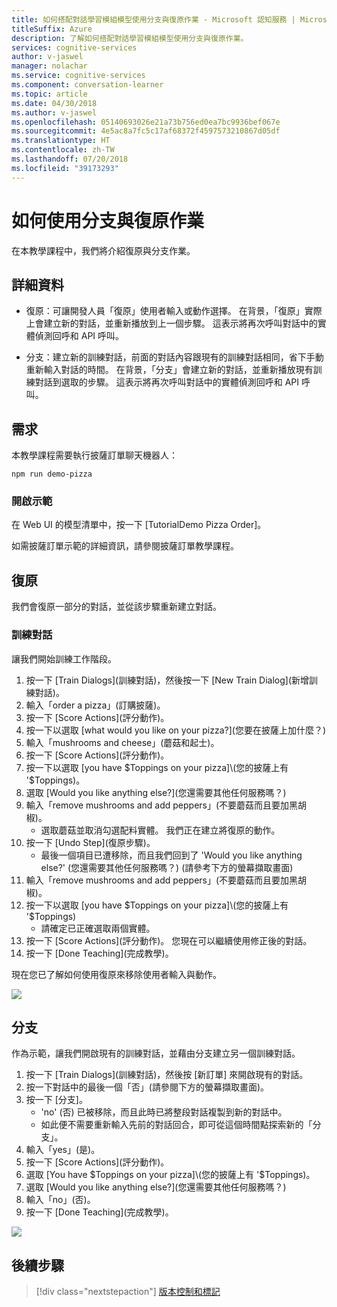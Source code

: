 ```yaml
---
title: 如何搭配對話學習模組模型使用分支與復原作業 - Microsoft 認知服務 | Microsoft Docs
titleSuffix: Azure
description: 了解如何搭配對話學習模組模型使用分支與復原作業。
services: cognitive-services
author: v-jaswel
manager: nolachar
ms.service: cognitive-services
ms.component: conversation-learner
ms.topic: article
ms.date: 04/30/2018
ms.author: v-jaswel
ms.openlocfilehash: 05140693026e21a73b756ed0ea7bc9936bef067e
ms.sourcegitcommit: 4e5ac8a7fc5c17af68372f4597573210867d05df
ms.translationtype: HT
ms.contentlocale: zh-TW
ms.lasthandoff: 07/20/2018
ms.locfileid: "39173293"
---
```

# <a name="how-to-use-branching-and-undo-operations"></a>如何使用分支與復原作業
在本教學課程中，我們將介紹復原與分支作業。


## <a name="details"></a>詳細資料
- 復原：可讓開發人員「復原」使用者輸入或動作選擇。 在背景，「復原」實際上會建立新的對話，並重新播放到上一個步驟。  這表示將再次呼叫對話中的實體偵測回呼和 API 呼叫。

- 分支：建立新的訓練對話，前面的對話內容跟現有的訓練對話相同，省下手動重新輸入對話的時間。 在背景，「分支」會建立新的對話，並重新播放現有訓練對話到選取的步驟。  這表示將再次呼叫對話中的實體偵測回呼和 API 呼叫。


## <a name="requirements"></a>需求
本教學課程需要執行披薩訂單聊天機器人：

    npm run demo-pizza

### <a name="open-the-demo"></a>開啟示範

在 Web UI 的模型清單中，按一下 [TutorialDemo Pizza Order]。 

如需披薩訂單示範的詳細資訊，請參閱披薩訂單教學課程。

## <a name="undo"></a>復原

我們會復原一部分的對話，並從該步驟重新建立對話。

### <a name="training-dialogs"></a>訓練對話
讓我們開始訓練工作階段。 

1. 按一下 [Train Dialogs]\(訓練對話\)，然後按一下 [New Train Dialog]\(新增訓練對話\)。
1. 輸入「order a pizza」(訂購披薩)。
2. 按一下 [Score Actions]\(評分動作\)。
3. 按一下以選取 [what would you like on your pizza?]\(您要在披薩上加什麼？\)
4. 輸入「mushrooms and cheese」(蘑菇和起士)。
5. 按一下 [Score Actions]\(評分動作\)。
3. 按一下以選取 [you have $Toppings on your pizza]\(您的披薩上有 '$Toppings\)。
6. 選取 [Would you like anything else?]\(您還需要其他任何服務嗎？\)
7. 輸入「remove mushrooms and add peppers」(不要蘑菇而且要加黑胡椒)。
    - 選取蘑菇並取消勾選配料實體。 我們正在建立將復原的動作。
2. 按一下 [Undo Step]\(復原步驟\)。
    - 最後一個項目已遭移除，而且我們回到了 'Would you like anything else?' (您還需要其他任何服務嗎？)  (請參考下方的螢幕擷取畫面)
2. 輸入「remove mushrooms and add peppers」(不要蘑菇而且要加黑胡椒)。
8. 按一下以選取 [you have $Toppings on your pizza]\(您的披薩上有 '$Toppings\)
    - 請確定已正確選取兩個實體。
2. 按一下 [Score Actions]\(評分動作\)。 您現在可以繼續使用修正後的對話。
4. 按一下 [Done Teaching]\(完成教學\)。

現在您已了解如何使用復原來移除使用者輸入與動作。

![](../media/tutorial15_undo.PNG)

## <a name="branch"></a>分支

作為示範，讓我們開啟現有的訓練對話，並藉由分支建立另一個訓練對話。

1. 按一下 [Train Dialogs]\(訓練對話\)，然後按 [新訂單] 來開啟現有的對話。 
2. 按一下對話中的最後一個「否」(請參閱下方的螢幕擷取畫面)。
3. 按一下 [分支]。
    - 'no' (否) 已被移除，而且此時已將整段對話複製到新的對話中。 
    - 如此便不需要重新輸入先前的對話回合，即可從這個時間點探索新的「分支」。
1. 輸入「yes」(是)。
2. 按一下 [Score Actions]\(評分動作\)。
3. 選取 [You have $Toppings on your pizza]\(您的披薩上有 '$Toppings\)。
6. 選取 [Would you like anything else?]\(您還需要其他任何服務嗎？\)
7. 輸入「no」(否)。
4. 按一下 [Done Teaching]\(完成教學\)。

![](../media/tutorial15_branch.PNG)

## <a name="next-steps"></a>後續步驟

> [!div class="nextstepaction"]
> [版本控制和標記](./16-versioning-and-tagging.md)
